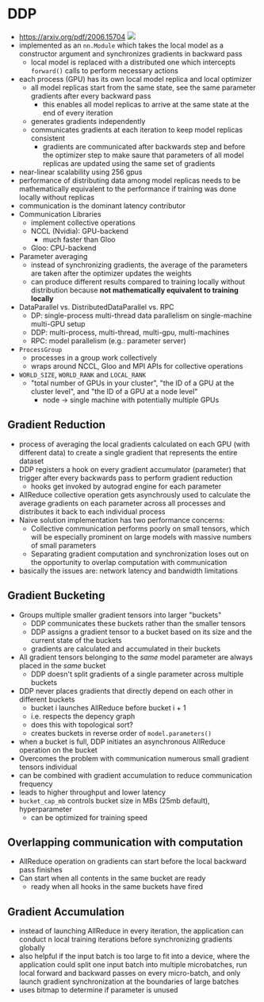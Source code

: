# DDP
- https://arxiv.org/pdf/2006.15704
![](Pasted%20image%2020240519140305.png)
- implemented as an `nn.Module` which takes the local model as a constructor argument and synchronizes gradients in backward pass
	- local model is replaced with a distributed one which intercepts `forward()` calls to perform necessary actions
- each process (GPU) has its own local model replica and local optimizer
	- all model replicas start from the same state, see the same parameter gradients after every backward pass
		- this enables all model replicas to arrive at the same state at the end of every iteration
	- generates gradients independently
	- communicates gradients at each iteration to keep model replicas consistent
		- gradients are communicated after backwards step and before the optimizer step to make saure that parameters of all model replicas are updated using the same set of gradients
- near-linear scalability using 256 gpus
- performance of distributing data among model replicas needs to be mathematically equivalent to the performance if training was done locally without replicas
- communication is the dominant latency contributor
- Communication Libraries 
	- implement collective operations
	- NCCL (Nvidia): GPU-backend
		- much faster than Gloo
	- Gloo: CPU-backend
- Parameter averaging
	- instead of synchronizing gradients, the average of the parameters are taken after the optimizer updates the weights
	- can produce different results compared to training locally without distribution because **not mathematically equivalent to training locally**
-  DataParallel vs. DistributedDataParallel vs. RPC
	- DP: single-process multi-thread data parallelism on single-machine multi-GPU setup
	- DDP: multi-process, multi-thread, multi-gpu, multi-machines
	- RPC: model parallelism (e.g.: parameter server)
- `ProcessGroup` 
	- processes in a group work collectively
	- wraps around NCCL, Gloo and MPI APIs for collective operations
- `WORLD_SIZE`, `WORLD_RANK` and `LOCAL_RANK`
	- "total number of GPUs in your cluster", "the ID of a GPU at the cluster level", and "the ID of a GPU at a node level"
		- node -> single machine with potentially multiple GPUs
## Gradient Reduction
- process of averaging the local gradients calculated on each GPU (with different data) to create a single gradient that represents the entire dataset
- DDP registers a hook on every gradient accumulator (parameter) that trigger after every backwards pass to perform gradient reduction 
	- hooks get invoked by autograd engine for each parameter
- AllReduce collective operation gets asynchrously used to calculate the average gradients on each parameter across all processes and distributes it back to each individual process
- Naive solution implementation has two performance concerns:
	- Collective communication performs poorly on small tensors, which will be especially prominent on large models with massive numbers of small parameters
	- Separating gradient computation and synchronization loses out on the opportunity to overlap computation with communication 
- basically the issues are: network latency and bandwidth limitations 
## Gradient Bucketing
- Groups multiple smaller gradient tensors into larger "buckets"
	- DDP communicates these buckets rather than the smaller tensors
	- DDP assigns a gradient tensor to a bucket based on its size and the current state of the buckets
	- gradients are calculated and accumulated in their buckets
- All gradient tensors belonging to the _same_ model parameter are always placed in the _same_ bucket
	- DDP doesn't split gradients of a single parameter across multiple buckets
- DDP never places gradients that directly depend on each other in different buckets
	- bucket i launches AllReduce before bucket i + 1
	- i.e. respects the depency graph
	- does this with topological sort?
	- creates buckets in reverse order of `model.parameters()`
- when a bucket is full, DDP initiates an asynchronous AllReduce operation on the bucket
- Overcomes the problem with communication numerous small gradient tensors individual
- can be combined with gradient accumulation to reduce communication frequency
- leads to higher throughput and lower latency
- `bucket_cap_mb` controls bucket size in MBs (25mb default), hyperparameter
	- can be optimized for training speed
## Overlapping communication with computation
- AllReduce operation on gradients can start before the local backward pass finishes
- Can start when all contents in the same bucket are ready
	- ready when all hooks in the same buckets have fired
## Gradient Accumulation
- instead of launching AllReduce in every iteration, the application can conduct n local training iterations before synchronizing gradients globally
- also helpful if the input batch is too large to fit into a device, where the application could split one input batch into multiple microbatches, run local forward and backward passes on every micro-batch, and only launch gradient synchronization at the boundaries of large batches
- uses bitmap to determine if parameter is unused